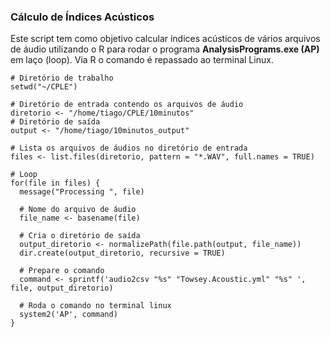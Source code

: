 ### Cálculo de Índices Acústicos ###

Este script tem como objetivo calcular índices acústicos de vários arquivos de áudio utilizando o R para rodar o programa **AnalysisPrograms.exe (AP)** em laço (loop). Via R o comando é repassado ao terminal Linux.

````{r}
# Diretório de trabalho
setwd("~/CPLE")

# Diretório de entrada contendo os arquivos de áudio
diretorio <- "/home/tiago/CPLE/10minutos"
# Diretório de saída
output <- "/home/tiago/10minutos_output"

# Lista os arquivos de áudios no diretório de entrada
files <- list.files(diretorio, pattern = "*.WAV", full.names = TRUE)

# Loop
for(file in files) {
  message("Processing ", file) 
  
  # Nome do arquivo de áudio
  file_name <- basename(file)
  
  # Cria o diretório de saída
  output_diretorio <- normalizePath(file.path(output, file_name))
  dir.create(output_diretorio, recursive = TRUE)
  
  # Prepare o comando
  command <- sprintf('audio2csv "%s" "Towsey.Acoustic.yml" "%s" ', file, output_diretorio)
  
  # Roda o comando no terminal linux
  system2('AP', command)
}
````
